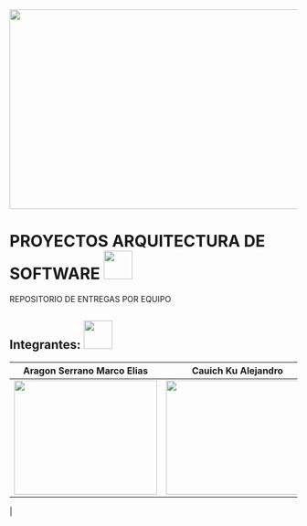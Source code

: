  <img align="center" width="1000" height="350" img src = "https://user-images.githubusercontent.com/60008674/187124119-004071c0-8506-4b40-aac3-7335db188115.gif">
 
 
# PROYECTOS ARQUITECTURA DE SOFTWARE <img width="50" height="50" img src= "https://user-images.githubusercontent.com/60008674/187124113-cd98546d-8799-4133-a169-9421c0e4d8fe.gif">


REPOSITORIO DE ENTREGAS POR EQUIPO

## **Integrantes:** <img width="50" height="50" img src= "https://user-images.githubusercontent.com/60008674/187124116-6a1e2fc3-7df6-42d1-8e99-fbfa32cd5385.gif">

  
| Aragon Serrano Marco Elias | Cauich Ku Alejandro | De Gante Pérez Diego |
| --- | --- |--- |
|  <img src="https://user-images.githubusercontent.com/60008674/187119882-354248b3-bce7-40f0-a334-82db810bfd1d.jpeg" width="250" height="200"> | <img src="https://user-images.githubusercontent.com/60008674/187119799-e741037b-4e54-4f8c-ac88-99705bf5f682.jpeg" width="250" height="200"> | <img src="https://user-images.githubusercontent.com/60008674/187120249-525b6379-662b-4a4e-94b0-a53e8a83e5f8.jpeg" width="250" height="200">
 |
